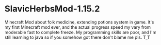 # SlavicHerbsMod-1.15.2
Minecraft Mod about folk medicine, extending potions system in game.
It's my first Minecraft mod ever, and the actual progress speed my vary from moderable fast to complete freeze. My programming skills are poor, and I'm still learning to java so if you somehow got there don't blame me pls. T_T
